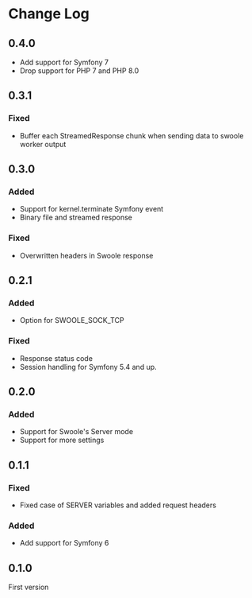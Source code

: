 # Change Log

## 0.4.0

- Add support for Symfony 7
- Drop support for PHP 7 and PHP 8.0

## 0.3.1

### Fixed

- Buffer each StreamedResponse chunk when sending data to swoole worker output

## 0.3.0

### Added

- Support for kernel.terminate Symfony event
- Binary file and streamed response

### Fixed

- Overwritten headers in Swoole response

## 0.2.1

### Added

- Option for SWOOLE_SOCK_TCP

### Fixed

- Response status code
- Session handling for Symfony 5.4 and up.

## 0.2.0

### Added

- Support for Swoole's Server mode
- Support for more settings

## 0.1.1

### Fixed

- Fixed case of SERVER variables and added request headers

### Added

- Add support for Symfony 6

## 0.1.0

First version
